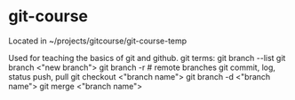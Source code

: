 # git-course

Located in ~/projects/gitcourse/git-course-temp

Used for teaching the basics of git and github.
git terms:
  git branch --list
  git branch  <"new branch">
  git branch -r # remote branches
  git commit, log, status push, pull
  git checkout <"branch name">
  git branch -d <"branch name">
  git merge <"branch name">
